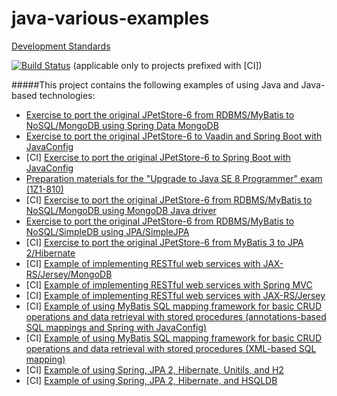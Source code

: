 java-various-examples
=====================

[Development Standards](https://github.com/igor-baiborodine/java-various-examples/blob/master/development-standards.md)

[![Build
Status](https://travis-ci.org/igor-baiborodine/java-various-examples.svg?branch=master)](https://travis-ci.org/igor-baiborodine/java-various-examples) (applicable only to projects prefixed with \[CI\])

#####This project contains the following examples of using Java and Java-based technologies:
* [Exercise to port the original JPetStore-6 from RDBMS/MyBatis to NoSQL/MongoDB using Spring Data MongoDB](https://github.com/igor-baiborodine/jpetstore-6-spring-data-mongodb)
* [Exercise to port the original JPetStore-6 to Vaadin and Spring Boot with JavaConfig](https://github.com/igor-baiborodine/jpetstore-6-vaadin-spring-boot)
* \[CI\] [Exercise to port the original JPetStore-6 to Spring Boot with JavaConfig](/jpetstore-6-spring-boot)
* [Preparation materials for the "Upgrade to Java SE 8 Programmer" exam \(1Z1-810\)](/ocp-upgrade-java8)
* \[CI\] [Exercise to port the original JPetStore-6 from RDBMS/MyBatis to NoSQL/MongoDB using MongoDB Java driver](/jpetstore-6-mongodb)
* [Exercise to port the original JPetStore-6 from RDBMS/MyBatis to NoSQL/SimpleDB using JPA/SimpleJPA](/jpetstore-6-simplejpa)
* \[CI\] [Exercise to port the original JPetStore-6 from MyBatis 3 to JPA 2/Hibernate](/jpetstore-6-jpa)
* \[CI\] [Example of implementing RESTful web services with JAX-RS/Jersey/MongoDB](/rest-webapp-jersey-mongo-example)
* \[CI\] [Example of implementing RESTful web services with Spring MVC](/rest-webapp-spring-mvc-example)
* \[CI\] [Example of implementing RESTful web services with JAX-RS/Jersey](/rest-webapp-jersey-example)
* \[CI\] [Example of using MyBatis SQL mapping framework for basic CRUD operations and data retrieval with stored procedures (annotations-based SQL mappings and Spring with JavaConfig)](/mybatis-annotations-spring-example)
* \[CI\] [Example of using MyBatis SQL mapping framework for basic CRUD operations and data retrieval with stored procedures (XML-based SQL mapping)](/mybatis-xml-example)
* \[CI\] [Example of using Spring, JPA 2, Hibernate, Unitils, and H2](/spring-jpa-unitils-example)
* \[CI\] [Example of using Spring, JPA 2, Hibernate, and HSQLDB](/spring-jpa-hsqldb-example)
